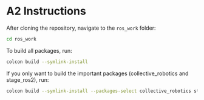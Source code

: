 # A2 Instructions

After cloning the repository, navigate to the `ros_work` folder:

```bash
cd ros_work
```

To build all packages, run:

```bash
colcon build --symlink-install
```

If you only want to build the important packages (collective_robotics and stage_ros2), run:

```bash
colcon build --symlink-install --packages-select collective_robotics stage_ros2
```

